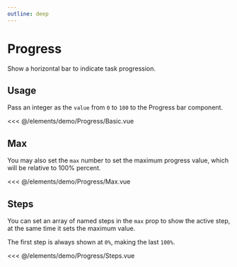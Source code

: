 ```yaml
---
outline: deep
---
```


<script setup>
import Basic from './demo/Progress/Basic.vue';
import Max from './demo/Progress/Max.vue';
import Steps from './demo/Progress/Steps.vue';
</script>

# Progress

Show a horizontal bar to indicate task progression.

## Usage

Pass an integer as the `value` from `0` to `100` to the Progress bar component.

<DemoContainer>
  <Basic/>
</DemoContainer>

<<< @/elements/demo/Progress/Basic.vue

## Max

You may also set the `max` number to set the maximum progress value, which will be relative to 100% percent.

<DemoContainer>
  <Max/>
</DemoContainer>

<<< @/elements/demo/Progress/Max.vue

## Steps

You can set an array of named steps in the `max` prop to show the active step, at the same time it sets the maximum value.

The first step is always shown at `0%`, making the last `100%`.

<DemoContainer>
  <Steps/>
</DemoContainer>

<<< @/elements/demo/Progress/Steps.vue